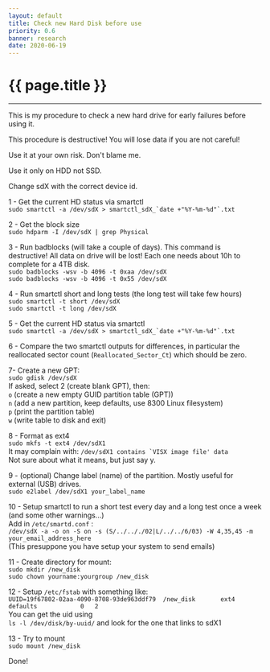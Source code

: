 ```yaml
---
layout: default
title: Check new Hard Disk before use
priority: 0.6
banner: research
date: 2020-06-19
---
```


{{ page.title }}
=====
---

This is my procedure to check a new hard drive for early failures before using it.

This procedure is destructive! You will lose data if you are not careful! 

Use it at your own risk. Don't blame me.

Use it only on HDD not SSD.

Change sdX with the correct device id.


1 - Get the current HD status via smartctl  
  ```sudo smartctl -a /dev/sdX > smartctl_sdX_`date +"%Y-%m-%d"`.txt```

2 - Get the block size  
  ```sudo hdparm -I /dev/sdX | grep Physical```

3 - Run badblocks (will take a couple of days). This command is destructive!
  All data on drive will be lost! Each one needs about 10h to complete for a 4TB
  disk.  
  ```sudo badblocks -wsv -b 4096 -t 0xaa /dev/sdX```  
  ```sudo badblocks -wsv -b 4096 -t 0x55 /dev/sdX```  

4 - Run smartctl short and long tests (the long test will take few hours)  
  ```sudo smartctl -t short /dev/sdX```  
  ```sudo smartctl -t long /dev/sdX```  

5 - Get the current HD status via smartctl  
  ```sudo smartctl -a /dev/sdX > smartctl_sdX_`date +"%Y-%m-%d"`.txt```

6 - Compare the two smartctl outputs for differences, in particular the reallocated sector count (```Reallocated_Sector_Ct```) which should be zero.

7- Create a new GPT:   
  ```sudo gdisk /dev/sdX```  
  If asked, select 2 (create blank GPT), then:  
  ```o``` (create a new empty GUID partition table (GPT))  
  ```n``` (add a new partition, keep defaults, use 8300 Linux filesystem)  
  ```p``` (print the partition table)  
  ```w``` (write table to disk and exit)  

8 - Format as ext4  
  ```sudo mkfs -t ext4 /dev/sdX1```  
  It may complain with: 
  ```/dev/sdX1 contains `VISX image file' data```  
  Not sure about what it means, but just say y.  

9 - (optional) Change label (name) of the partition. Mostly useful for external (USB) drives.  
  ```sudo e2label /dev/sdX1 your_label_name```

10 - Setup smartctl to run a short test every day and a long test once a week (and some other warnings...)  
  Add in ```/etc/smartd.conf``` :  
  ```/dev/sdX -a -o on -S on -s (S/../.././02|L/../../6/03) -W 4,35,45 -m your_email_address_here```  
  (This presuppone you have setup your system to send emails)

11 - Create directory for mount:  
  ```sudo mkdir /new_disk```  
  ```sudo chown yourname:yourgroup /new_disk```  

12 - Setup ```/etc/fstab``` with something like:  
  ```UUID=19f67802-02aa-4090-8708-93de963ddf79	/new_disk		ext4		defaults			0 	2```  
  You can get the uid using   
  ```ls -l /dev/disk/by-uuid/```
  and look for the one that links to sdX1

13 - Try to mount  
  ```sudo mount /new_disk```

Done!


